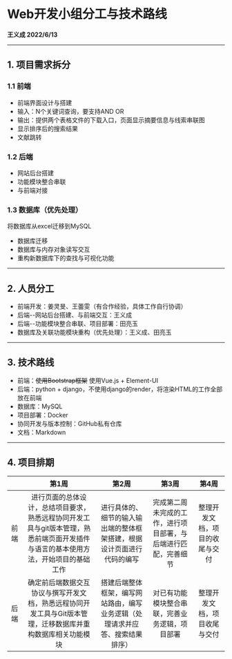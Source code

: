 # Web开发小组分工与技术路线

**王义成 2022/6/13**

---

## 1. 项目需求拆分

### 1.1 前端
* 前端界面设计与搭建
* 输入：N个关键词查询，要支持AND OR
* 输出：提供两个表格文件的下载入口，页面显示摘要信息与线索串联图
* 显示排序后的搜索结果
* 文献跳转

### 1.2 后端
* 网站后台搭建
* 功能模块整合串联
* 与前端对接

### 1.3 数据库（优先处理）
将数据库从excel迁移到MySQL

* 数据库迁移
* 数据库与内存对象读写交互
* 重构新数据库下的查找与可视化功能

---

## 2. 人员分工
* 前端开发：姜灵旻、王蕾雯（有合作经验，具体工作自行协调）
* 后端--网站后台搭建、与前端交互：王义成
* 后端--功能模块整合串联、项目部署：田亮玉
* 数据库及关联功能模块重构（优先处理）：王义成、田亮玉

---

## 3. 技术路线
* 前端：~~使用Bootstrap框架~~ 使用Vue.js + Element-UI
* 后端：python + django，不使用django的render，将渲染HTML的工作全部放在前端
* 数据库：MySQL
* 项目部署：Docker
* 协同开发与版本控制：GitHub私有仓库
* 文档：Markdown

---

## 4. 项目排期
|     | 第1周 | 第2周 | 第3周 | 第4周 |
| :--: | :--: | :--: | :--: | :--: |
前端 | 进行页面的总体设计，总结项目要求，熟悉远程协同开发工具与git版本管理，熟悉前端页面开发插件与语言的基本使用方法，开始项目的基础工作 | 进行具体的、细节的输入输出端的整体框架搭建，根据设计页面进行代码的编写 | 完成第二周未完成的工作，进行项目部署，与后端进行匹配，完善细节 | 整理开发文档，项目的收尾与交付 |
后端 | 确定前后端数据交互协议与撰写开发文档，熟悉远程协同开发工具与Git版本管理，迁移数据库并重构数据库相关功能模块 | 搭建后端整体框架，编写网站路由，编写业务逻辑（处理请求并应答、搜索结果排序） | 对已有功能模块整合串联，完善业务逻辑，项目部署 | 整理开发文档，项目收尾与交付 |